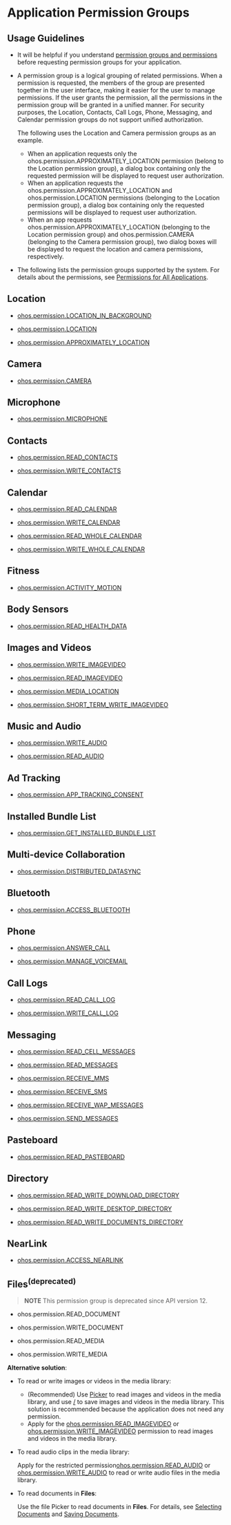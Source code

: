 # Application Permission Groups

## Usage Guidelines

- It will be helpful if you understand [permission groups and permissions](app-permission-mgmt-overview.md#permission-groups-and-permissions) before requesting permission groups for your application.

- A permission group is a logical grouping of related permissions. When a permission is requested, the members of the group are presented together in the user interface, making it easier for the user to manage permissions. If the user grants the permission, all the permissions in the permission group will be granted in a unified manner. For security purposes, the Location, Contacts, Call Logs, Phone, Messaging, and Calendar permission groups do not support unified authorization.
  
  The following uses the Location and Camera permission groups as an example.

  - When an application requests only the ohos.permission.APPROXIMATELY_LOCATION permission (belong to the Location permission group), a dialog box containing only the requested permission will be displayed to request user authorization.
  - When an application requests the ohos.permission.APPROXIMATELY_LOCATION and ohos.permission.LOCATION permissions (belonging to the Location permission group), a dialog box containing only the requested permissions will be displayed to request user authorization.
  - When an app requests ohos.permission.APPROXIMATELY_LOCATION (belonging to the Location permission group) and ohos.permission.CAMERA (belonging to the Camera permission group), two dialog boxes will be displayed to request the location and camera permissions, respectively.

- The following lists the permission groups supported by the system. For details about the permissions, see [Permissions for All Applications](permissions-for-all.md).

<!--RP1-->

## Location

- [ohos.permission.LOCATION_IN_BACKGROUND](permissions-for-all.md#ohospermissionlocation_in_background)

- [ohos.permission.LOCATION](permissions-for-all.md#ohospermissionlocation)

- [ohos.permission.APPROXIMATELY_LOCATION](permissions-for-all.md#ohospermissionapproximately_location)

## Camera

- [ohos.permission.CAMERA](permissions-for-all.md#ohospermissioncamera)

## Microphone

- [ohos.permission.MICROPHONE](permissions-for-all.md#ohospermissionmicrophone)

## Contacts

- [ohos.permission.READ_CONTACTS](permissions-for-system-apps.md#ohospermissionread_contacts)

- [ohos.permission.WRITE_CONTACTS](permissions-for-system-apps.md#ohospermissionwrite_contacts)

## Calendar

- [ohos.permission.READ_CALENDAR](permissions-for-all.md#ohospermissionread_calendar)

- [ohos.permission.WRITE_CALENDAR](permissions-for-all.md#ohospermissionwrite_calendar)

- [ohos.permission.READ_WHOLE_CALENDAR](permissions-for-system-apps.md#ohospermissionread_whole_calendar)

- [ohos.permission.WRITE_WHOLE_CALENDAR](permissions-for-system-apps.md#ohospermissionwrite_whole_calendar)

## Fitness

- [ohos.permission.ACTIVITY_MOTION](permissions-for-all.md#ohospermissionactivity_motion)

## Body Sensors

- [ohos.permission.READ_HEALTH_DATA](permissions-for-all.md#ohospermissionread_health_data)

## Images and Videos

- [ohos.permission.WRITE_IMAGEVIDEO](permissions-for-system-apps.md#ohospermissionwrite_imagevideo)

- [ohos.permission.READ_IMAGEVIDEO](permissions-for-system-apps.md#ohospermissionread_imagevideo)

- [ohos.permission.MEDIA_LOCATION](permissions-for-all.md#ohospermissionmedia_location)

- [ohos.permission.SHORT_TERM_WRITE_IMAGEVIDEO](permissions-for-system-apps.md#ohospermissionshort_term_write_imagevideo)

## Music and Audio

- [ohos.permission.WRITE_AUDIO](permissions-for-system-apps.md#ohospermissionwrite_audio)

- [ohos.permission.READ_AUDIO](permissions-for-system-apps.md#ohospermissionread_audio)

## Ad Tracking

- [ohos.permission.APP_TRACKING_CONSENT](permissions-for-all.md#ohospermissionapp_tracking_consent)

## Installed Bundle List

- [ohos.permission.GET_INSTALLED_BUNDLE_LIST](permissions-for-system-apps.md#ohospermissionget_installed_bundle_list)

## Multi-device Collaboration

- [ohos.permission.DISTRIBUTED_DATASYNC](permissions-for-all.md#ohospermissiondistributed_datasync)

## Bluetooth

- [ohos.permission.ACCESS_BLUETOOTH](permissions-for-all.md#ohospermissionaccess_bluetooth)

## Phone

- [ohos.permission.ANSWER_CALL](permissions-for-system-apps.md#ohospermissionanswer_call)

- [ohos.permission.MANAGE_VOICEMAIL](permissions-for-system-apps.md#ohospermissionmanage_voicemail)

## Call Logs

- [ohos.permission.READ_CALL_LOG](permissions-for-system-apps.md#ohospermissionread_call_log)

- [ohos.permission.WRITE_CALL_LOG](permissions-for-system-apps.md#ohospermissionwrite_call_log)

## Messaging

- [ohos.permission.READ_CELL_MESSAGES](permissions-for-system-apps.md#ohospermissionread_cell_messages)

- [ohos.permission.READ_MESSAGES](permissions-for-system-apps.md#ohospermissionread_messages)

- [ohos.permission.RECEIVE_MMS](permissions-for-system-apps.md#ohospermissionreceive_mms)

- [ohos.permission.RECEIVE_SMS](permissions-for-system-apps.md#ohospermissionreceive_sms)

- [ohos.permission.RECEIVE_WAP_MESSAGES](permissions-for-system-apps.md#ohospermissionreceive_wap_messages)

- [ohos.permission.SEND_MESSAGES](permissions-for-system-apps.md#ohospermissionsend_messages)

## Pasteboard

- [ohos.permission.READ_PASTEBOARD](permissions-for-system-apps.md#ohospermissionread_pasteboard)

## Directory

- [ohos.permission.READ_WRITE_DOWNLOAD_DIRECTORY](permissions-for-all.md#ohospermissionread_write_download_directory)

- [ohos.permission.READ_WRITE_DESKTOP_DIRECTORY](permissions-for-system-apps.md#ohospermissionread_write_desktop_directory)

- [ohos.permission.READ_WRITE_DOCUMENTS_DIRECTORY](permissions-for-all.md#ohospermissionread_write_documents_directory)

## NearLink

- [ohos.permission.ACCESS_NEARLINK](permissions-for-all.md#ohospermissionaccess_nearlink)

<!--RP1End-->

## Files<sup>(deprecated)</sup>

> **NOTE**
> This permission group is deprecated since API version 12.

<!--Del-->
- ohos.permission.READ_DOCUMENT

- ohos.permission.WRITE_DOCUMENT
<!--DelEnd-->
- ohos.permission.READ_MEDIA

- ohos.permission.WRITE_MEDIA

**Alternative solution**:

- To read or write images or videos in the media library:

  - (Recommended) Use [Picker](../../media/medialibrary/photoAccessHelper-photoviewpicker.md) to read images and videos in the media library, and use [/<SaveButton>](../../media/medialibrary/photoAccessHelper-savebutton.md) to save images and videos in the media library. This solution is recommended because the application does not need any permission.
  - Apply for the <!--RP5-->[ohos.permission.READ_IMAGEVIDEO](permissions-for-system-apps.md#ohospermissionread_imagevideo) or [ohos.permission.WRITE_IMAGEVIDEO](permissions-for-system-apps.md#ohospermissionwrite_imagevideo)<!--RP5End--> permission to read images and videos in the media library.

- To read audio clips in the media library:

  Apply for the restricted permission<!--RP6-->[ohos.permission.READ_AUDIO](permissions-for-system-apps.md#ohospermissionread_audio) or [ohos.permission.WRITE_AUDIO](permissions-for-system-apps.md#ohospermissionwrite_audio)<!--RP6End--> to read or write audio files in the media library.

- To read documents in **Files**:

  Use the file Picker to read documents in **Files**. For details, see [Selecting Documents](../../file-management/select-user-file.md#selecting-documents) and [Saving Documents](../../file-management/save-user-file.md#saving-documents).
